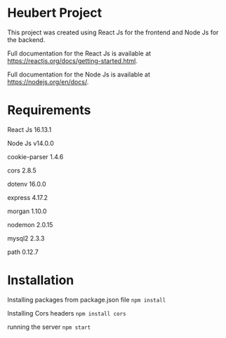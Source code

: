 Heubert Project 
===
This project was created using React Js for the frontend and Node Js for the backend.

Full documentation for the React Js is available at https://reactjs.org/docs/getting-started.html.

Full documentation for the Node Js is available at https://nodejs.org/en/docs/.

Requirements
===
React Js 16.13.1

Node Js	v14.0.0	

cookie-parser 1.4.6

cors 2.8.5

dotenv 16.0.0

express 4.17.2

morgan 1.10.0

nodemon 2.0.15

mysql2 2.3.3

path 0.12.7

Installation
===

Installing packages from package.json file
`npm install`


Installing Cors headers
`npm install cors `


running the server
`npm start`
